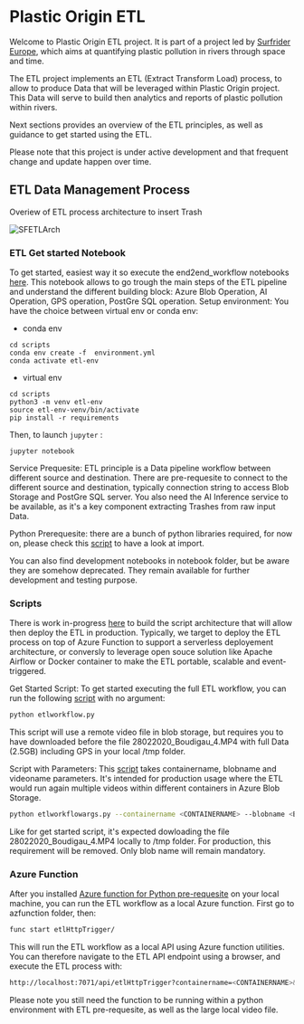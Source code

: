 # Plastic Origin ETL
Welcome to Plastic Origin ETL project. It is part of a project led by [Surfrider Europe](https://surfrider.eu/), which aims at quantifying plastic pollution in rivers through space and time.

The ETL project implements an ETL (Extract Transform Load) process, to allow to produce Data that will be leveraged within Plastic Origin project. This Data will serve to build then analytics and reports of plastic pollution within rivers.

Next sections provides an overview of the ETL principles, as well as guidance to get started using the ETL.

Please note that this project is under active development and that frequent change and update happen over time.


## ETL Data Management Process
Overiew of ETL process architecture to insert Trash

![SFETLArch](https://user-images.githubusercontent.com/8882133/79349912-1a561780-7f37-11ea-84fa-cd6e12ecf2c8.png)


### ETL Get started Notebook
To get started, easiest way it so execute the end2end_workflow notebooks [here](https://github.com/surfriderfoundationeurope/etl/blob/master/scripts/end2end_workflow.ipynb). This notebook allows to go trough the main steps of the ETL pipeline and understand the different building block: Azure Blob Operation, AI Operation, GPS operation, PostGre SQL operation.
Setup environment: You have the choice between virtual env or conda env: 
- conda env 
```terminal
cd scripts
conda env create -f  environment.yml 
conda activate etl-env
```
- virtual env
```terminal
cd scripts
python3 -m venv etl-env 
source etl-env-venv/bin/activate
pip install -r requirements 
```

Then, to launch `jupyter` : 
```terminal
jupyter notebook 
```

Service Prequesite: ETL principle is a Data pipeline workflow between different source and destination. There are pre-requesite to connect to the different source and destination, typically connection string to access Blob Storage and PostGre SQL server. You also need the AI Inference service to be available, as it's a key component extracting Trashes from raw input Data.

Python Prerequesite: there are a bunch of python libraries required, for now on, please check this [script](https://github.com/surfriderfoundationeurope/etl/blob/master/scripts/etlworkflow.py) to have a look at import.


You can also find development notebooks in notebook folder, but be aware they are somehow deprecated. They remain available for further development and testing purpose.

### Scripts
There is work in-progress [here](https://github.com/surfriderfoundationeurope/etl/tree/master/scripts) to build the script architecture that will allow then deploy the ETL in production. Typically, we target to deploy the ETL process on top of Azure Function to support a serverless deployement architecture, or conversly to leverage open souce solution like Apache Airflow or Docker container to make the ETL portable, scalable and event-triggered.

Get Started Script:
To get started executing the full ETL workflow, you can run the following [script](https://github.com/surfriderfoundationeurope/etl/blob/master/scripts/etlworkflow.py) with no argument:

```bash
python etlworkflow.py
```

This script will use a remote video file in blob storage, but requires you to have downloaded before the file 28022020_Boudigau_4.MP4 with full Data (2.5GB) including GPS in your local /tmp folder.

Script with Parameters:
This [script](https://github.com/surfriderfoundationeurope/etl/blob/master/scripts/etlworkflowargs.py) takes containername, blobname and videoname parameters. It's intended for production usage where the ETL would run again multiple videos within different containers in Azure Blob Storage.

```bash
python etlworkflowargs.py --containername <CONTAINERNAME> --blobname <BLOBNAME> --videoname <VIDEO.MP4> --aiurl <http://AIAPIURL>
```

Like for get started script, it's expected dowloading the file 28022020_Boudigau_4.MP4 locally to /tmp folder.
For production, this requirement will be removed. Only blob name will remain mandatory.

### Azure Function
After you installed [Azure function for Python pre-requesite](https://docs.microsoft.com/en-us/azure/azure-functions/functions-create-first-azure-function-azure-cli?pivots=programming-language-python&tabs=bash%2Cbrowser) on your local machine, you can run the ETL workflow as a local Azure function. 
First go to azfunction folder, then:

```bash
func start etlHttpTrigger/
```

This will run the ETL workflow as a local API using Azure function utilities.
You can therefore navigate to the ETL API endpoint using a browser, and execute the ETL process with:

```bash
http://localhost:7071/api/etlHttpTrigger?containername=<CONTAINERNAME>&blobname=<BLOBNAME>&videoname=<VIDEONAME>&aiurl=<http://AIURL>
```

Please note you still need the function to be running within a python environment with ETL pre-requesite, as well as the large local video file.
